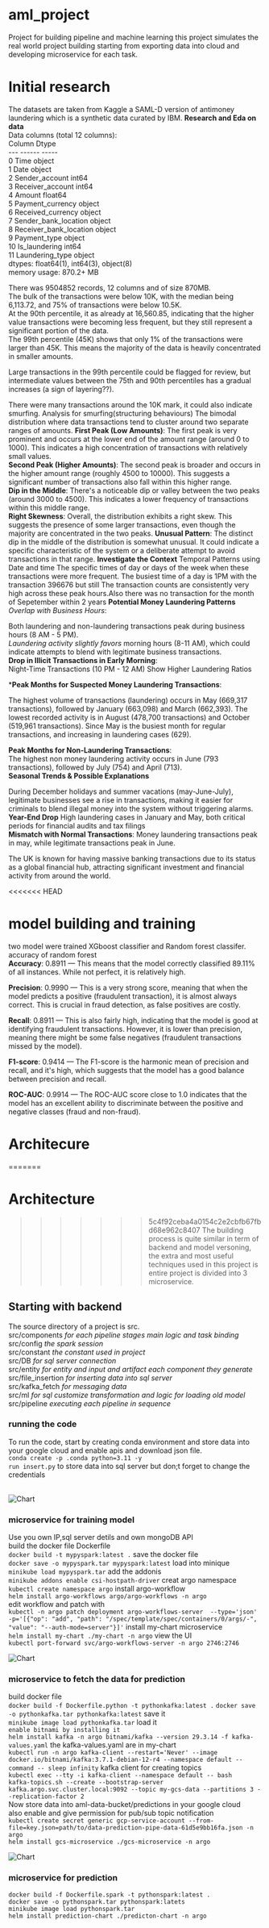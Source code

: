 # aml_project
Project for building pipeline and machine learning
this project simulates the real world project building starting from exporting data into cloud and developing microservice for each task.


# **Initial research**
The datasets are taken from Kaggle a SAML-D version of antimoney laundering which is a synthetic data curated by IBM.
**Research and Eda on data**  </br>
Data columns (total 12 columns):  </br>
    Column                  Dtype    </br>
---  ------                  -----    </br>
 0   Time                    object  </br>
 1   Date                    object   </br>
 2   Sender_account          int64    </br>
 3   Receiver_account        int64    </br>
 4   Amount                  float64  </br>
 5   Payment_currency        object   </br>
 6   Received_currency       object   </br>
 7   Sender_bank_location    object   </br>
 8   Receiver_bank_location  object   </br>
 9   Payment_type            object   </br>
 10  Is_laundering           int64    </br>
 11  Laundering_type         object   </br>
dtypes: float64(1), int64(3), object(8)  </br>
memory usage: 870.2+ MB  </br>

There was  9504852 records, 12 columns and of size 870MB.  </br>
The bulk of the transactions were below 10K, with the median being 6,113.72, and 75% of transactions were below 10.5K.</br>
At the 90th percentile, it as  already at 16,560.85, indicating that the higher value transactions were becoming less frequent, but they still represent a significant portion of the data.</br>
The 99th percentile (45K) shows that only 1% of the transactions were larger than 45K. This means the majority of the data is heavily concentrated in smaller amounts.</br>

Large transactions in the 99th percentile could be flagged for review, but intermediate values between the 75th and 90th percentiles has a gradual increases (a sign of layering??).

There were many transactions around the 10K mark, it could also indicate smurfing.
Analysis for smurfing(structuring behaviours)
The bimodal distribution where data transactions tend to cluster around two separate ranges of amounts.
**First Peak (Low Amounts)**: The first peak is very prominent and occurs at the lower end of the amount range (around 0 to 1000). This indicates a high concentration of transactions with relatively small values.</br>
**Second Peak (Higher Amounts)**: The second peak is broader and occurs in the higher amount range (roughly 4500 to 10000). This suggests a significant number of transactions also fall within this higher range. </br>
**Dip in the Middle**: There's a noticeable dip or valley between the two peaks (around 3000 to 4500). This indicates a lower frequency of transactions within this middle range.</br>
**Right Skewness**: Overall, the distribution exhibits a right skew. This suggests the presence of some larger transactions, even though the majority are concentrated in the two peaks.
**Unusual Pattern**: The distinct dip in the middle of the distribution is somewhat unusual. It could indicate a specific characteristic of the system or a deliberate attempt to avoid transactions in that range.
**Investigate the Context**
Temporal Patterns using Date and time
The specific times of day or days of the week when these transactions were more frequent.
The busiest time of a  day is 1PM with the transaction 396676 but still The transaction counts are consistently very high across these peak hours.Also there was no transaction  for the month of Sepetember within  2 years
**Potential Money Laundering Patterns** </br>
*Overlap with Business Hours*:</br>

Both laundering and non-laundering transactions peak during business hours (8 AM - 5 PM). </br>
*Laundering activity slightly favors* morning hours (8-11 AM), which could indicate attempts to blend with legitimate business transactions.</br>
**Drop in Illicit Transactions in Early Morning**:</br>
Night-Time Transactions (10 PM - 12 AM) Show Higher Laundering Ratios

***Peak Months for Suspected Money Laundering Transactions**:</br>

The highest volume of transactions (laundering) occurs in May (669,317 transactions), followed by January (663,098) and March (662,393).
The lowest recorded activity is in August (478,700 transactions) and October (519,961 transactions).
Since  May is the busiest month for regular transactions, and increasing in laundering cases (629).
</br>

**Peak Months for Non-Laundering Transactions**: </br>
The highest  non money laundering activity occurs in June (793 transactions), followed by July (754) and April (713).
</br>
**Seasonal Trends & Possible Explanations** </br>

During December holidays and summer vacations (may-June-July), legitimate businesses see a rise in transactions, making it easier for criminals to blend illegal money into the system without triggering alarms. </br>
**Year-End Drop** High laundering cases in January and May, both critical periods for financial audits and tax filings</br>
**Mismatch with Normal Transactions**: Money laundering transactions peak in may, while legitimate transactions peak in June.

The UK is known for having massive banking transactions due to its status as a global financial hub, attracting significant investment and financial activity from around the world.

<<<<<<< HEAD

# **model building and training**
two model were trained XGboost classifier and Random forest classifer.
accuracy of random forest</br>
**Accuracy**: 0.8911 — This means that the model correctly classified 89.11% of all instances. While not perfect, it is relatively high.</br>

**Precision**: 0.9990 — This is a very strong score, meaning that when the model predicts a positive (fraudulent transaction), it is almost always correct. This is crucial in fraud detection, as false positives are costly. </br>

**Recall**: 0.8911 — This is also fairly high, indicating that the model is good at identifying fraudulent transactions. However, it is lower than precision, meaning there might be some false negatives (fraudulent transactions missed by the model).</br>

**F1-score**: 0.9414 — The F1-score is the harmonic mean of precision and recall, and it's high, which suggests that the model has a good balance between precision and recall. </br>

**ROC-AUC**: 0.9914 — The ROC-AUC score close to 1.0 indicates that the model has an excellent ability to discriminate between the positive and negative classes (fraud and non-fraud). </br>


# Architecure 
=======
# Architecture
>>>>>>> 5c4f92ceba4a0154c2e2cbfb67fbd68e962c8407
The building process is quite similar in term of backend and model versoning, the extra and most useful techniques used in this project is entire project is divided into 3 microservice.</br>

## Starting with backend
The source directory of a project is src.</br>
src/components  *for each pipeline stages main logic and task binding* </br>
src/config *the spark session* </br>
src/constant *the constant used in project*</br>
src/DB *for sql server connection*</br>
src/entity *for entity and input and artifact each component they generate* </br>
src/file_insertion *for inserting data into sql server*</br>
src/kafka_fetch *for messaging data*</br>
src/ml *for sql customize transformation and  logic for loading old model*</br>
src/pipeline *executing each pipeline in sequence* </br>
### running the code</br>
To run the code, start by creating conda environment and store data into your google cloud and enable apis and download json file.</br>
`conda create -p .conda python=3.11 -y` </br>
`run insert.py` to store data into sql server but don;t forget to change the credentials  </br>
</br>

![Chart](https://github.com/k17hawk/aml_project/blob/main/images/my-chart.jpeg)
### microservice for training model </br>
Use you own IP,sql server detils  and own mongoDB API </br>
 build the docker file Dockerfile </br>
`docker build -t mypyspark:latest .`
 save the docker file </br>
`docker save -o mypyspark.tar mypyspark:latest`
load into minique </br>
`minikube load mypyspark.tar` 
 add the addonis </br>
`minikube addons enable csi-hostpath-driver`
 creat argo namespace   </br>
`kubectl create namespace argo`
install argo-workflow </br>
`helm install argo-workflows argo/argo-workflows -n argo`  
edit workflow and patch with  </br>
`kubectl -n argo patch deployment argo-workflows-server  --type='json' -p='[{"op": "add", "path": "/spec/template/spec/containers/0/args/-", "value": "--auth-mode=server"}]'`
install my-chart microservice </br>
`helm install my-chart ./my-chart -n argo` 
view the UI  </br>
`kubectl port-forward svc/argo-workflows-server -n argo 2746:2746` 

![Chart](https://github.com/k17hawk/aml_project/blob/main/images/gcs-microservice.jpeg)
### microservice to fetch the data for prediction </br>
 build docker file </br>
`docker build -f Dockerfile.python -t pythonkafka:latest .`
`docker save -o pythonkafka.tar pythonkafka:latest` save it </br>
`minikube image load pythonkafka.tar` load it </br>
`enable bitnami by installing it` </br>
`helm install kafka -n argo bitnami/kafka --version 29.3.14 -f kafka-values.yaml` the kafka-values.yaml are in my-chart  </br>
`kubectl run -n argo kafka-client --restart='Never' --image docker.io/bitnami/kafka:3.7.1-debian-12-r4 --namespace default --command -- sleep infinity` kafka client for creating topics </br>
`kubectl exec --tty -i kafka-client --namespace default -- bash` </br>
`kafka-topics.sh --create --bootstrap-server kafka.argo.svc.cluster.local:9092 --topic my-gcs-data --partitions 3 --replication-factor 2` </br>
Now store data into aml-data-bucket/predictions in your google cloud</br>
also enable and give permission for pub/sub topic notification </br>
`kubectl create secret generic gcp-service-account --from-file=key.json=path/to/data-prediction-pipe-data-61d5e9bb16fa.json -n argo` </br>
`helm install gcs-microservice ./gcs-microservice -n argo` </br>

![Chart](https://github.com/k17hawk/aml_project/blob/main/images/prediction-chart.jpeg)
### microservice for prediction  </br>
`docker build -f Dockerfile.spark -t pythonspark:latest .` </br>
`docker save -o pythonspark.tar pythonspark:latets` </br>
`minikube image load pythonspark.tar` </br>
`helm install prediction-chart ./predicton-chart -n argo` </br>
